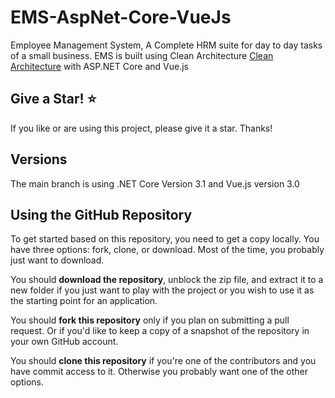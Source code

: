 # EMS-AspNet-Core-VueJs
Employee Management System, A Complete HRM suite for day to day tasks of a small business. EMS is built using Clean Architecture [Clean Architecture](https://8thlight.com/blog/uncle-bob/2012/08/13/the-clean-architecture.html) with ASP.NET Core and Vue.js

## Give a Star! :star:
If you like or are using this project, please give it a star. Thanks!

## Versions

The main branch is using .NET Core Version 3.1 and Vue.js version 3.0

## Using the GitHub Repository

To get started based on this repository, you need to get a copy locally. You have three options: fork, clone, or download. Most of the time, you probably just want to download.

You should **download the repository**, unblock the zip file, and extract it to a new folder if you just want to play with the project or you wish to use it as the starting point for an application.

You should **fork this repository** only if you plan on submitting a pull request. Or if you'd like to keep a copy of a snapshot of the repository in your own GitHub account.

You should **clone this repository** if you're one of the contributors and you have commit access to it. Otherwise you probably want one of the other options.


